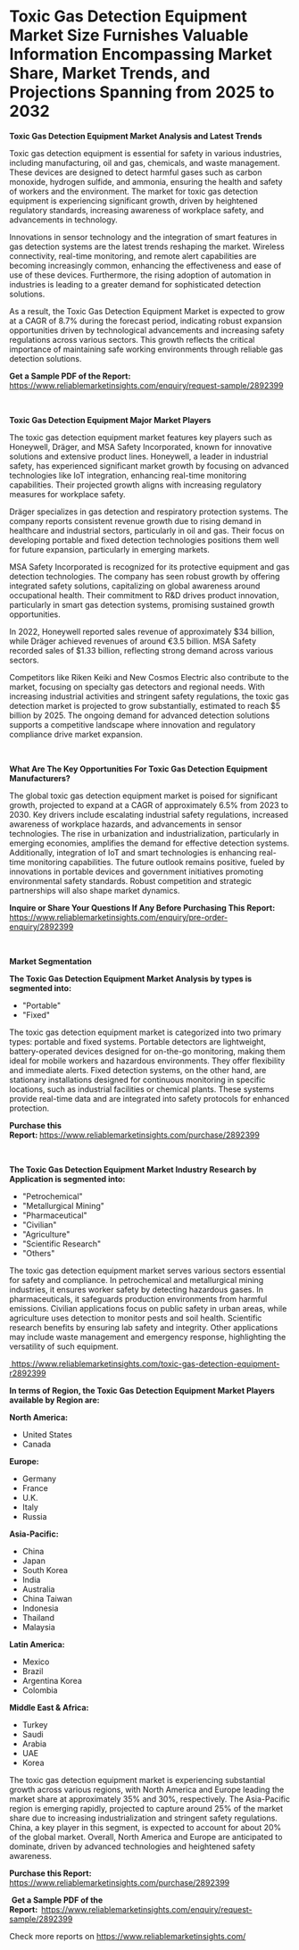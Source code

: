 <p><h1>Toxic Gas Detection Equipment Market Size Furnishes Valuable Information Encompassing Market Share, Market Trends, and Projections Spanning from 2025 to 2032</h1></p><p><strong>Toxic Gas Detection Equipment Market Analysis and Latest Trends</strong></p>
<p><p>Toxic gas detection equipment is essential for safety in various industries, including manufacturing, oil and gas, chemicals, and waste management. These devices are designed to detect harmful gases such as carbon monoxide, hydrogen sulfide, and ammonia, ensuring the health and safety of workers and the environment. The market for toxic gas detection equipment is experiencing significant growth, driven by heightened regulatory standards, increasing awareness of workplace safety, and advancements in technology.</p><p>Innovations in sensor technology and the integration of smart features in gas detection systems are the latest trends reshaping the market. Wireless connectivity, real-time monitoring, and remote alert capabilities are becoming increasingly common, enhancing the effectiveness and ease of use of these devices. Furthermore, the rising adoption of automation in industries is leading to a greater demand for sophisticated detection solutions.</p><p>As a result, the Toxic Gas Detection Equipment Market is expected to grow at a CAGR of 8.7% during the forecast period, indicating robust expansion opportunities driven by technological advancements and increasing safety regulations across various sectors. This growth reflects the critical importance of maintaining safe working environments through reliable gas detection solutions.</p></p>
<p><strong>Get a Sample PDF of the Report:&nbsp;</strong> <a href="https://www.reliablemarketinsights.com/enquiry/request-sample/2892399?utm_campaign=2209&utm_medium=2&utm_source=Github&utm_content=ia&utm_term=15032025&utm_id=toxic-gas-detection-equipment">https://www.reliablemarketinsights.com/enquiry/request-sample/2892399</a></p>
<p>&nbsp;</p>
<p><strong>Toxic Gas Detection Equipment Major Market Players</strong></p>
<p><p>The toxic gas detection equipment market features key players such as Honeywell, Dräger, and MSA Safety Incorporated, known for innovative solutions and extensive product lines. Honeywell, a leader in industrial safety, has experienced significant market growth by focusing on advanced technologies like IoT integration, enhancing real-time monitoring capabilities. Their projected growth aligns with increasing regulatory measures for workplace safety.</p><p>Dräger specializes in gas detection and respiratory protection systems. The company reports consistent revenue growth due to rising demand in healthcare and industrial sectors, particularly in oil and gas. Their focus on developing portable and fixed detection technologies positions them well for future expansion, particularly in emerging markets.</p><p>MSA Safety Incorporated is recognized for its protective equipment and gas detection technologies. The company has seen robust growth by offering integrated safety solutions, capitalizing on global awareness around occupational health. Their commitment to R&D drives product innovation, particularly in smart gas detection systems, promising sustained growth opportunities.</p><p>In 2022, Honeywell reported sales revenue of approximately $34 billion, while Dräger achieved revenues of around €3.5 billion. MSA Safety recorded sales of $1.33 billion, reflecting strong demand across various sectors.</p><p>Competitors like Riken Keiki and New Cosmos Electric also contribute to the market, focusing on specialty gas detectors and regional needs. With increasing industrial activities and stringent safety regulations, the toxic gas detection market is projected to grow substantially, estimated to reach $5 billion by 2025. The ongoing demand for advanced detection solutions supports a competitive landscape where innovation and regulatory compliance drive market expansion.</p></p>
<p>&nbsp;</p>
<p><strong>What Are The Key Opportunities For Toxic Gas Detection Equipment Manufacturers?</strong></p>
<p><p>The global toxic gas detection equipment market is poised for significant growth, projected to expand at a CAGR of approximately 6.5% from 2023 to 2030. Key drivers include escalating industrial safety regulations, increased awareness of workplace hazards, and advancements in sensor technologies. The rise in urbanization and industrialization, particularly in emerging economies, amplifies the demand for effective detection systems. Additionally, integration of IoT and smart technologies is enhancing real-time monitoring capabilities. The future outlook remains positive, fueled by innovations in portable devices and government initiatives promoting environmental safety standards. Robust competition and strategic partnerships will also shape market dynamics.</p></p>
<p><strong>Inquire or Share Your Questions If Any Before Purchasing This Report:</strong> <a href="https://www.reliablemarketinsights.com/enquiry/pre-order-enquiry/2892399?utm_campaign=2209&utm_medium=2&utm_source=Github&utm_content=ia&utm_term=15032025&utm_id=toxic-gas-detection-equipment">https://www.reliablemarketinsights.com/enquiry/pre-order-enquiry/2892399</a></p>
<p>&nbsp;</p>
<p><strong>Market Segmentation</strong></p>
<p><strong>The Toxic Gas Detection Equipment Market Analysis by types is segmented into:</strong></p>
<p><ul><li>"Portable"</li><li>"Fixed"</li></ul></p>
<p><p>The toxic gas detection equipment market is categorized into two primary types: portable and fixed systems. Portable detectors are lightweight, battery-operated devices designed for on-the-go monitoring, making them ideal for mobile workers and hazardous environments. They offer flexibility and immediate alerts. Fixed detection systems, on the other hand, are stationary installations designed for continuous monitoring in specific locations, such as industrial facilities or chemical plants. These systems provide real-time data and are integrated into safety protocols for enhanced protection.</p></p>
<p><strong>Purchase this Report:&nbsp;</strong><a href="https://www.reliablemarketinsights.com/purchase/2892399?utm_campaign=2209&utm_medium=2&utm_source=Github&utm_content=ia&utm_term=15032025&utm_id=toxic-gas-detection-equipment">https://www.reliablemarketinsights.com/purchase/2892399</a></p>
<p>&nbsp;</p>
<p><strong>The Toxic Gas Detection Equipment Market Industry Research by Application is segmented into:</strong></p>
<p><ul><li>"Petrochemical"</li><li>"Metallurgical Mining"</li><li>"Pharmaceutical"</li><li>"Civilian"</li><li>"Agriculture"</li><li>"Scientific Research"</li><li>"Others"</li></ul></p>
<p><p>The toxic gas detection equipment market serves various sectors essential for safety and compliance. In petrochemical and metallurgical mining industries, it ensures worker safety by detecting hazardous gases. In pharmaceuticals, it safeguards production environments from harmful emissions. Civilian applications focus on public safety in urban areas, while agriculture uses detection to monitor pests and soil health. Scientific research benefits by ensuring lab safety and integrity. Other applications may include waste management and emergency response, highlighting the versatility of such equipment.</p></p>
<p><a href="https://www.reliablemarketinsights.com/toxic-gas-detection-equipment-r2892399?utm_campaign=2209&utm_medium=2&utm_source=Github&utm_content=ia&utm_term=15032025&utm_id=toxic-gas-detection-equipment">&nbsp;https://www.reliablemarketinsights.com/toxic-gas-detection-equipment-r2892399</a></p>
<p><strong>In terms of Region, the Toxic Gas Detection Equipment Market Players available by Region are:</strong></p>
<p>
    <p> <strong> North America: </strong>
        <ul>
            <li>United States</li>
            <li>Canada</li>
        </ul>
        </p> 
    <p> <strong> Europe: </strong>
        <ul>
            <li>Germany</li>
            <li>France</li>
            <li>U.K.</li>
            <li>Italy</li>
            <li>Russia</li>
        </ul>
        </p> 
    <p> <strong> Asia-Pacific: </strong>
        <ul>
            <li>China</li>
            <li>Japan</li>
            <li>South Korea</li>
            <li>India</li>
            <li>Australia</li>
            <li>China Taiwan</li>
            <li>Indonesia</li>
            <li>Thailand</li>
            <li>Malaysia</li>
        </ul>
        </p> 
    <p> <strong> Latin America: </strong>
        <ul>
            <li>Mexico</li>
            <li>Brazil</li>
            <li>Argentina Korea</li>
            <li>Colombia</li>
        </ul>
        </p> 
    <p> <strong> Middle East & Africa: </strong>
        <ul>
            <li>Turkey</li>
            <li>Saudi</li>
            <li>Arabia</li>
            <li>UAE</li>
            <li>Korea</li>
        </ul>
    </p>
    </p>
<p><p>The toxic gas detection equipment market is experiencing substantial growth across various regions, with North America and Europe leading the market share at approximately 35% and 30%, respectively. The Asia-Pacific region is emerging rapidly, projected to capture around 25% of the market share due to increasing industrialization and stringent safety regulations. China, a key player in this segment, is expected to account for about 20% of the global market. Overall, North America and Europe are anticipated to dominate, driven by advanced technologies and heightened safety awareness.</p></p>
<p><strong>Purchase this Report: </strong><a href="https://www.reliablemarketinsights.com/purchase/2892399?utm_campaign=2209&utm_medium=2&utm_source=Github&utm_content=ia&utm_term=15032025&utm_id=toxic-gas-detection-equipment">https://www.reliablemarketinsights.com/purchase/2892399</a></p>
<p>&nbsp;<strong>Get a Sample PDF of the Report:&nbsp;&nbsp;</strong><a href="https://www.reliablemarketinsights.com/enquiry/request-sample/2892399?utm_campaign=2209&utm_medium=2&utm_source=Github&utm_content=ia&utm_term=15032025&utm_id=toxic-gas-detection-equipment">https://www.reliablemarketinsights.com/enquiry/request-sample/2892399</a></p>
<p><strong></strong></p>
<p>Check more reports on <a href="https://www.reliablemarketinsights.com/?utm_campaign=2209&utm_medium=2&utm_source=Github&utm_content=ia&utm_term=15032025&utm_id=toxic-gas-detection-equipment">https://www.reliablemarketinsights.com/</a></p>
